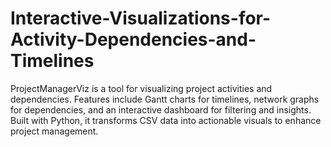 # Interactive-Visualizations-for-Activity-Dependencies-and-Timelines
ProjectManagerViz is a tool for visualizing project activities and dependencies. Features include Gantt charts for timelines, network graphs for dependencies, and an interactive dashboard for filtering and insights. Built with Python, it transforms CSV data into actionable visuals to enhance project management.
